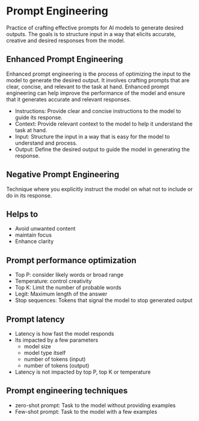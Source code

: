 # Prompt Engineering

Practice of crafting effective prompts for AI models to generate desired outputs. The goals is to structure input in a way that elicits accurate, creative and desired responses from the model.

## Enhanced Prompt Engineering

Enhanced prompt engineering is the process of optimizing the input to the model to generate the desired output. It involves crafting prompts that are clear, concise, and relevant to the task at hand. Enhanced prompt engineering can help improve the performance of the model and ensure that it generates accurate and relevant responses.

 - Instructions: Provide clear and concise instructions to the model to guide its response.
 - Context: Provide relevant context to the model to help it understand the task at hand.
 - Input: Structure the input in a way that is easy for the model to understand and process.
 - Output: Define the desired output to guide the model in generating the response.

## Negative Prompt Engineering

Technique where you explicitly instruct the model on what not to include or do in its response.

## Helps to

 - Avoid unwanted content
 - maintain focus
 - Enhance clarity

## Prompt performance optimization

 - Top P: consider likely words or broad range
 - Temperature: control creativity
 - Top K: Limit the number of probable words
 - Legit: Maximum length of the answer
 - Stop sequences: Tokens that signal the model to stop generated output

## Prompt latency

 - Latency is how fast the model responds
 - Its impacted by a few parameters
   - model size
   - model type itself
   - number of tokens (input)
   - number of tokens (output)
 - Latency is not impacted by top P, top K or temperature

## Prompt engineering techniques

 - zero-shot prompt: Task to the model without providing examples
 - Few-shot prompt: Task to the model with a few examples
